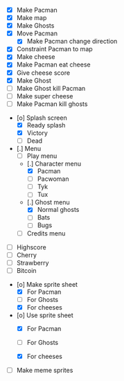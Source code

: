 - [X] Make Pacman
- [X] Make map
- [X] Make Ghosts
- [X] Move Pacman
    - [X] Make Pacman change direction
- [X] Constraint Pacman to map
- [X] Make cheese
- [X] Make Pacman eat cheese
- [X] Give cheese score
- [X] Make Ghost
- [ ] Make Ghost kill Pacman
- [ ] Make super cheese
- [ ] Make Pacman kill ghosts
- [o] Splash screen
    - [X] Ready splash
    - [X] Victory
    - [ ] Dead
- [.] Menu
    - [ ] Play menu
    - [.] Character menu
        - [X] Pacman
        - [ ] Pacwoman
        - [ ] Tyk
        - [ ] Tux
    - [.] Ghost menu
        - [X] Normal ghosts
        - [ ] Bats
        - [ ] Bugs
    - [ ] Credits menu
- [ ] Highscore
- [ ] Cherry
- [ ] Strawberry
- [ ] Bitcoin

- [o] Make sprite sheet
    - [X] For Pacman
    - [ ] For Ghosts
    - [X] For cheeses
- [o] Use sprite sheet
    - [X] For Pacman
    - [ ] For Ghosts
    - [X] For cheeses


- [ ] Make meme sprites
